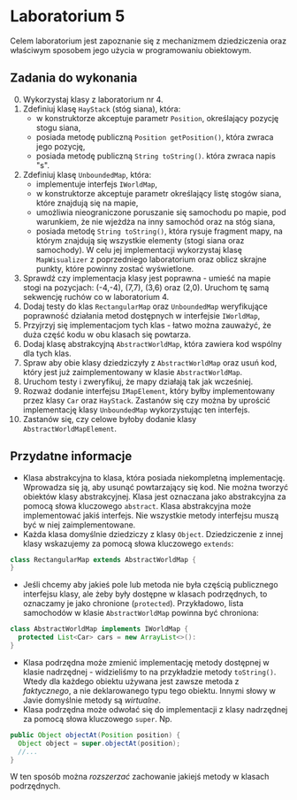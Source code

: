 # Laboratorium 5

Celem laboratorium jest zapoznanie się z mechanizmem dziedziczenia oraz właściwym sposobem jego użycia w programowaniu
obiektowym.

## Zadania do wykonania

0. Wykorzystaj klasy z laboratorium nr 4.
1. Zdefiniuj klasę `HayStack` (stóg siana), która:
   * w konstruktorze akceptuje parametr `Position`, określający pozycję stogu siana,
   * posiada metodę publiczną `Position getPosition()`, która zwraca jego pozycję,
   * posiada metodę publiczną `String toString()`. która zwraca napis "s".
1. Zdefiniuj klasę `UnboundedMap`, która:
   * implementuje interfejs `IWorldMap`,
   * w konstruktorze akceptuje parametr określający listę stogów siana, które znajdują się na mapie,
   * umożliwia nieograniczone poruszanie się samochodu po mapie, pod warunkiem, że nie wjeżdża na inny samochód oraz na
     stóg siana,
   * posiada metodę `String toString()`, która rysuje fragment mapy, na którym znajdują się wszystkie elementy (stogi
     siana oraz samochody). W celu jej implementacji wykorzystaj klasę `MapWisualizer` z poprzedniego laboratorium oraz
     oblicz skrajne punkty, które powinny zostać wyświetlone.
2. Sprawdź czy implementacja klasy jest poprawna - umieść na mapie stogi na pozycjach: (-4,-4), (7,7), (3,6) oraz (2,0).
   Uruchom tę samą sekwencję ruchów co w laboratorium 4.
3. Dodaj testy do klas `RectangularMap` oraz `UnboundedMap` weryfikujące poprawność działania metod dostępnych w
   interfejsie `IWorldMap`,
4. Przyjrzyj się implementacjom tych klas - łatwo można zauważyć, że duża część kodu w obu klasach się powtarza. 
5. Dodaj klasę abstrakcyjną `AbstractWorldMap`, która zawiera kod wspólny dla tych klas.
6. Spraw aby obie klasy dziedziczyły z `AbstractWorldMap` oraz usuń kod, który jest już zaimplementowany w klasie
   `AbstractWorldMap`.
7. Uruchom testy i zweryfikuj, że mapy działają tak jak wcześniej.
8. Rozważ dodanie interfejsu `IMapElement`, który byłby implementowany przez klasy `Car` oraz `HayStack`. Zastanów się
   czy można by uprościć implementację klasy `UnboundedMap` wykorzystując ten interfejs.
9. Zastanów się, czy celowe byłoby dodanie klasy `AbstractWorldMapElement`.

## Przydatne informacje

* Klasa abstrakcyjna to klasa, która posiada niekompletną implementację. Wprowadza się ją, aby usunąć powtarzający się
  kod. Nie można tworzyć obiektów klasy abstrakcyjnej. Klasa jest oznaczana jako abstrakcyjna za pomocą słowa kluczowego
  `abstract`. Klasa abstrakcyjna może implementować jakiś interfejs. Nie wszystkie metody interfejsu muszą być w niej
  zaimplementowane.
* Każda klasa domyślnie dziedziczy z klasy `Object`. Dziedziczenie z innej klasy wskazujemy za pomocą słowa kluczowego
  `extends`:
```java
class RectangularMap extends AbstractWorldMap {
}
```
* Jeśli chcemy aby jakieś pole lub metoda nie była częścią publicznego interfejsu klasy, ale żeby były dostępne w
  klasach podrzędnych, to oznaczamy je jako chronione (`protected`). Przykładowo, lista samochodów w klasie `AbstractWorldMap`
  powinna być chroniona:
```java
class AbstractWorldMap implements IWorldMap {
  protected List<Car> cars = new ArrayList<>():
}
```
* Klasa podrzędna może zmienić implementację metody dostępnej w klasie nadrzędnej - widzieliśmy to na przykładzie metody
  `toString()`. Wtedy dla każdego obiektu używana jest zawsze metoda z *faktycznego*, a nie deklarowanego typu tego
  obiektu. Innymi słowy w Javie domyślnie metody są *wirtualne*.
* Klasa podrzędna może odwołać się do implementacji z klasy nadrzędnej za pomocą słowa kluczowego `super`. Np.
```java
public Object objectAt(Position position) {
  Object object = super.objectAt(position);
  //...
}
```
W ten sposób można *rozszerzać* zachowanie jakiejś metody w klasach podrzędnych.
